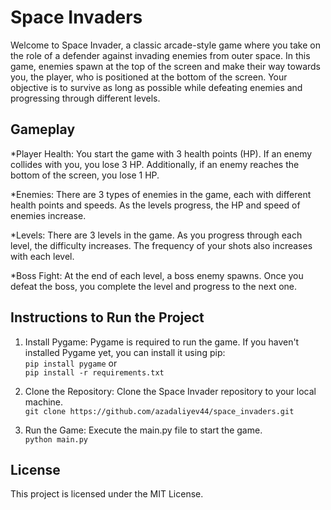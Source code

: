 # Space Invaders
Welcome to Space Invader, a classic arcade-style game where you take on the role of a defender against invading enemies from outer space. In this game, enemies spawn at the top of the screen and make their way towards you, the player, who is positioned at the bottom of the screen. Your objective is to survive as long as possible while defeating enemies and progressing through different levels.

## Gameplay

*Player Health: You start the game with 3 health points (HP). If an enemy collides with you, you lose 3 HP. Additionally, if an enemy reaches the bottom of the screen, you lose 1 HP.  

*Enemies: There are 3 types of enemies in the game, each with different health points and speeds. As the levels progress, the HP and speed of enemies increase.  

*Levels: There are 3 levels in the game. As you progress through each level, the difficulty increases. The frequency of your shots also increases with each level.  

*Boss Fight: At the end of each level, a boss enemy spawns. Once you defeat the boss, you complete the level and progress to the next one.  

## Instructions to Run the Project

1. Install Pygame: Pygame is required to run the game. If you haven't installed Pygame yet, you can install it using pip:  
```pip install pygame``` or  
```pip install -r requirements.txt```   

2. Clone the Repository: Clone the Space Invader repository to your local machine.  
```git clone https://github.com/azadaliyev44/space_invaders.git```  
 
3. Run the Game: Execute the main.py file to start the game.  
```python main.py ```

## License

This project is licensed under the MIT License.  

